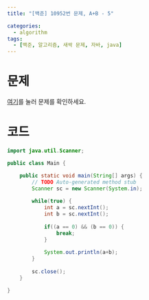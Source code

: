 ```yaml
---
title: "[백준] 10952번 문제, A+B - 5"

categories:
  - algorithm
tags:
  - [백준, 알고리즘, 새싹 문제, 자바, java]
---
```


# 문제
[여기](https://www.acmicpc.net/problem/10952)를 눌러 문제를 확인하세요.
# 코드
```java
import java.util.Scanner;

public class Main {

	public static void main(String[] args) {
		// TODO Auto-generated method stub
		Scanner sc = new Scanner(System.in);
		
		while(true) {
			int a = sc.nextInt();
			int b = sc.nextInt();
			
			if((a == 0) && (b == 0)) {
				break;
			}
			
			System.out.println(a+b);
		}
		
		sc.close();
	}

}
```